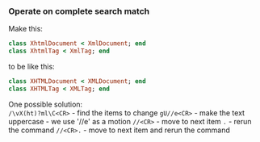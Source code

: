 ### Operate on complete search match

Make this:

```ruby
class XhtmlDocument < XmlDocument; end
class XhtmlTag < XmlTag; end
```
to be like this:

```ruby
class XHTMLDocument < XMLDocument; end
class XHTMLTag < XMLTag; end
```

One possible solution:  
`/\vX(ht)?ml\C<CR>` - find the items to change
`gU//e<CR>` - make the text uppercase - we use '//e' as a motion
`//<CR>` - move to next item
`.` - rerun the command
`//<CR>.` - move to next item and rerun the command
